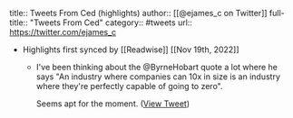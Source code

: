 title:: Tweets From Ced (highlights)
author:: [[@ejames_c on Twitter]]
full-title:: "Tweets From Ced"
category:: #tweets
url:: https://twitter.com/ejames_c

- Highlights first synced by [[Readwise]] [[Nov 19th, 2022]]
	- I've been thinking about the @ByrneHobart quote a lot where he says "An industry where companies can 10x in size is an industry where they're perfectly capable of going to zero".
	  
	  Seems apt for the moment. ([View Tweet](https://twitter.com/ejames_c/status/1590904615968870404))